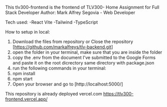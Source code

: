 This tlv300-frontend is the frontend of TLV300- Home Assignment for Full Stack Developer
Author: Mark Alfrey Segovia - Web Developer


Tech used:
-React Vite
-Tailwind
-TypeScript

How to setup in local:
1. Download the files from repository or Close the repository [https://github.com/markalfreys/tlv-backend.git]
2. open the folder in your terminal, make sure that you are inside the folder
3. copy the .env from the document I've submitted to the Google Forms <Full Stack Developer Main Trial Task Submission> and paste it on the root dicrectory same directory with package.json
4. run the following commands in your terminal:
5. npm install
6. npm start
7. Open your browser and go to [http://localhost:5000/]

This repository is already deployed vercel.com
https://tlv300-frontend.vercel.app/

